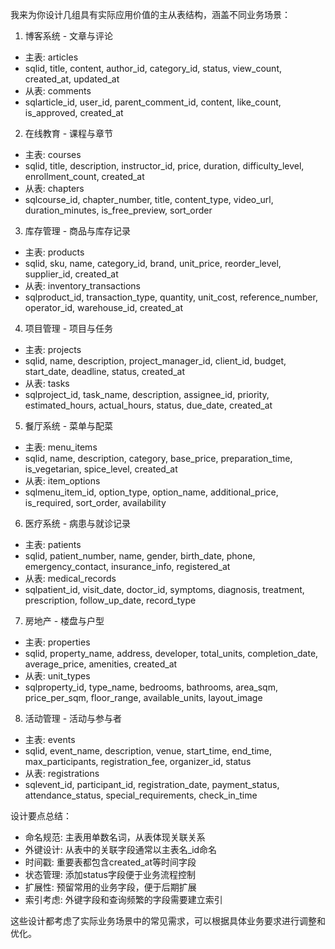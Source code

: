 我来为你设计几组具有实际应用价值的主从表结构，涵盖不同业务场景：
1. 博客系统 - 文章与评论
- 主表: articles
- sqlid, title, content, author_id, category_id, status, view_count, created_at, updated_at
- 从表: comments
- sqlarticle_id, user_id, parent_comment_id, content, like_count, is_approved, created_at

2. 在线教育 - 课程与章节
- 主表: courses
- sqlid, title, description, instructor_id, price, duration, difficulty_level, enrollment_count, created_at
- 从表: chapters
- sqlcourse_id, chapter_number, title, content_type, video_url, duration_minutes, is_free_preview, sort_order

3. 库存管理 - 商品与库存记录
- 主表: products
- sqlid, sku, name, category_id, brand, unit_price, reorder_level, supplier_id, created_at
- 从表: inventory_transactions
- sqlproduct_id, transaction_type, quantity, unit_cost, reference_number, operator_id, warehouse_id, created_at

4. 项目管理 - 项目与任务
- 主表: projects
- sqlid, name, description, project_manager_id, client_id, budget, start_date, deadline, status, created_at
- 从表: tasks
- sqlproject_id, task_name, description, assignee_id, priority, estimated_hours, actual_hours, status, due_date, created_at

5. 餐厅系统 - 菜单与配菜
- 主表: menu_items
- sqlid, name, description, category, base_price, preparation_time, is_vegetarian, spice_level, created_at
- 从表: item_options
- sqlmenu_item_id, option_type, option_name, additional_price, is_required, sort_order, availability

6. 医疗系统 - 病患与就诊记录
- 主表: patients
- sqlid, patient_number, name, gender, birth_date, phone, emergency_contact, insurance_info, registered_at
- 从表: medical_records
- sqlpatient_id, visit_date, doctor_id, symptoms, diagnosis, treatment, prescription, follow_up_date, record_type

7. 房地产 - 楼盘与户型
- 主表: properties
- sqlid, property_name, address, developer, total_units, completion_date, average_price, amenities, created_at
- 从表: unit_types
- sqlproperty_id, type_name, bedrooms, bathrooms, area_sqm, price_per_sqm, floor_range, available_units, layout_image

8. 活动管理 - 活动与参与者
- 主表: events
- sqlid, event_name, description, venue, start_time, end_time, max_participants, registration_fee, organizer_id, status
- 从表: registrations
- sqlevent_id, participant_id, registration_date, payment_status, attendance_status, special_requirements, check_in_time

设计要点总结：
- 命名规范: 主表用单数名词，从表体现关联关系
- 外键设计: 从表中的关联字段通常以主表名_id命名
- 时间戳: 重要表都包含created_at等时间字段
- 状态管理: 添加status字段便于业务流程控制
- 扩展性: 预留常用的业务字段，便于后期扩展
- 索引考虑: 外键字段和查询频繁的字段需要建立索引

这些设计都考虑了实际业务场景中的常见需求，可以根据具体业务要求进行调整和优化。
